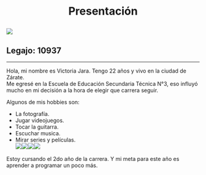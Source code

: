 # <p align="center">Presentación

![](https://66.media.tumblr.com/5ac94956d9e9a073e4b9fa2a9b49d8f5/d4322ebc082dea87-da/s250x400/6a173c86c6d3c762bc4f44d145ee42c15847da16.jpg) <br/>
## Legajo: 10937
___
Hola, mi nombre es Victoria Jara. Tengo 22 años y vivo en la ciudad de Zárate. <br/>
Me egresé en la Escuela de Educación Secundaria Técnica N°3, eso influyó mucho en mi decisión a la hora de elegir que carrera seguir. <br/>

Algunos de mis hobbies son: <br/>
- La fotografía.
- Jugar videojuegos.
- Tocar la guitarra.
- Escuchar musica.
- Mirar series y películas.<br/>
![](https://66.media.tumblr.com/85d6241c52fc7a63bd865247aa3f1926/a44ed2548587c1a1-33/s250x400/6da9e48e86d3c296128aba1a497e64189861026e.jpg)![](https://66.media.tumblr.com/2c96abe1ca23837d6a1639315c65e1aa/2b9aef84c82208e1-85/s250x400/f8ff0c1f41fe85c2d28894b167b9114e86f2dcd7.jpg)![](https://66.media.tumblr.com/15e956ee278f4c1689768f8b4783a970/589c86c7620bb689-94/s250x400/36712f2de5da0c0896314382c7e717be2bb36a34.jpg)![](https://66.media.tumblr.com/4e100c6e4437f9c62e446a5b43f4feb7/589c86c7620bb689-e8/s250x400/1cefd8416b37cd394d07026e04120ce87b576772.jpg) <br/>

Estoy cursando el 2do año de la carrera. Y mi meta para este año es aprender a programar un poco más. <br> 
